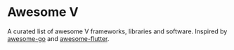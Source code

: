 # Awesome V

A curated list of awesome V frameworks, libraries and software. Inspired by [awesome-go](https://github.com/avelino/awesome-go) and [awesome-flutter](https://github.com/Solido/awesome-flutter).